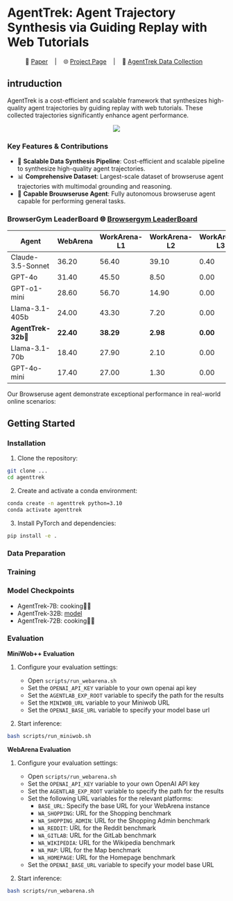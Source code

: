 # AgentTrek: Agent Trajectory Synthesis via Guiding Replay with Web Tutorials

<p align="center">
        📑 <a  href="https://arxiv.org/abs/2412.09605" target="_blank">Paper</a> &nbsp&nbsp  </a> | &nbsp&nbsp 🌐 <a href="https://agenttrek.github.io/" target="_blank">Project Page</a> &nbsp&nbsp | &nbsp&nbsp 💾 <a href="https://huggingface.co/collections/ranpox/agenttrek-browser-use-agent-data-synthesis-6794a7cebb90c5ccdb9a3068" target="_blank"> AgentTrek Data Collection</a> &nbsp&nbsp
<br>

## intruduction
AgentTrek is a cost-efficient and scalable framework that synthesizes high-quality agent trajectories by guiding replay with web tutorials. These collected trajectories significantly enhance agent performance.
<p align="center">
    <img src="https://agenttrek.github.io/images/pipeline.png" type="image/jpg"/>
<p>

### Key Features & Contributions
- 🔄 **Scalable Data Synthesis Pipeline**: Cost-efficient and scalable pipeline to synthesize high-quality agent trajectories.
- 📊 **Comprehensive Dataset**: Largest-scale dataset of browseruse agent trajectories with multimodal grounding and reasoning.
- 🤖 **Capable Brouwseruse Agent**: Fully autonomous browseruse agent capable for performing general tasks.

### BrowserGym LeaderBoard </a> 🌐 <a href="https://huggingface.co/spaces/ServiceNow/browsergym-leaderboard" target="_blank">Browsergym LeaderBoard</a>
| Agent | WebArena | WorkArena-L1 | WorkArena-L2 | WorkArena-L3 | MiniWoB |
|-------|----------|--------------|--------------|--------------|---------|
| Claude-3.5-Sonnet | 36.20 | 56.40 | 39.10 | 0.40 | 69.80 |
| GPT-4o | 31.40 | 45.50 | 8.50 | 0.00 | 63.80 |
| GPT-o1-mini | 28.60 | 56.70 | 14.90 | 0.00 | 67.80 |
| Llama-3.1-405b | 24.00 | 43.30 | 7.20 | 0.00 | 64.60 |
| **AgentTrek-32b**💫 | **22.40** | **38.29** | **2.98** | **0.00** | **60.00** |
| Llama-3.1-70b | 18.40 | 27.90 | 2.10 | 0.00 | 57.60 |
| GPT-4o-mini | 17.40 | 27.00 | 1.30 | 0.00 | 56.60 |

Our Browseruse agent demonstrate exceptional performance in real-world online scenarios:

## Getting Started

### Installation

1. Clone the repository:
```bash
git clone ...
cd agenttrek
```

2. Create and activate a conda environment:
```bash
conda create -n agenttrek python=3.10
conda activate agenttrek
```

3. Install PyTorch and dependencies:
```bash
pip install -e .
```
### Data Preparation


### Training


### Model Checkpoints
- AgentTrek-7B: cooking🧑‍🍳
- AgentTrek-32B: [model](https://huggingface.co/xlangai/AgentTrek-1.0-32B)
- AgentTrek-72B: cooking🧑‍🍳

### Evaluation

**MiniWob++ Evaluation**
1. Configure your evaluation settings:
   - Open `scripts/run_webarena.sh`
   - Set the `OPENAI_API_KEY` variable to your own openai api key
   - Set the `AGENTLAB_EXP_ROOT` variable to specify the path for the results
   - Set the `MINIWOB_URL` variable to your Miniwob URL 
   - Set the `OPENAI_BASE_URL` variable to specify your model base url

2. Start inference:
```bash
bash scripts/run_miniwob.sh
```

**WebArena Evaluation**

1. Configure your evaluation settings:
   - Open `scripts/run_webarena.sh`
   - Set the `OPENAI_API_KEY` variable to your own OpenAI API key
   - Set the `AGENTLAB_EXP_ROOT` variable to specify the path for the results
   - Set the following URL variables for the relevant platforms:
     - `BASE_URL`: Specify the base URL for your WebArena instance
     - `WA_SHOPPING`: URL for the Shopping benchmark
     - `WA_SHOPPING_ADMIN`: URL for the Shopping Admin benchmark
     - `WA_REDDIT`: URL for the Reddit benchmark
     - `WA_GITLAB`: URL for the GitLab benchmark
     - `WA_WIKIPEDIA`: URL for the Wikipedia benchmark
     - `WA_MAP`: URL for the Map benchmark
     - `WA_HOMEPAGE`: URL for the Homepage benchmark
   - Set the `OPENAI_BASE_URL` variable to specify your model base URL

2. Start inference:
```bash
bash scripts/run_webarena.sh
```
